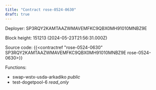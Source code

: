 ```yaml
---
title: "Contract rose-0524-0630"
draft: true
---
```

Deployer: SP3RQY2KAMTAAZWMAVEMFKC9QBX0MH91010MNBZ9E


 



Block height: 151213 (2024-05-23T21:56:31.000Z)

Source code: {{<contractref "rose-0524-0630" SP3RQY2KAMTAAZWMAVEMFKC9QBX0MH91010MNBZ9E rose-0524-0630>}}

Functions:

* swap-wstx-usda-arkadiko _public_
* test-dogetpool-6 _read_only_
